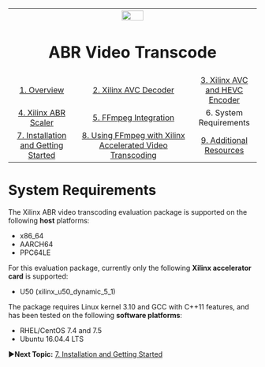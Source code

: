 
<table style="width:100%">
  <tr>
    <th width="100%" colspan="6"><img src="https://www.xilinx.com/content/dam/xilinx/imgs/press/media-kits/corporate/xilinx-logo.png" width="30%"/><h1>ABR Video Transcode</h2>
</th>
  </tr>
  <tr>
    <td align="center"><a href="README.md">1. Overview</a></td>
    <td align="center"><a href="xilinx-avc-decoder.md">2. Xilinx AVC Decoder</a></td>
    <td align="center"><a href="xilinx-avc-hevc-encoder.md">3. Xilinx AVC and HEVC Encoder</a></td>
    </tr>
    <tr>
    <td align="center"><a href="xilinx-abr-scaler.md">4. Xilinx ABR Scaler</a></td>
    <td align="center"><a href="ffmpeg-integration.md">5. FFmpeg Integration</a></td>
    <td align="center">6. System Requirements</td>
    </tr>
    <tr><td align="center"><a href="installation-and-getting-started.md">7. Installation and Getting Started</a></td>
    <td align="center"><a href="using-ffmpeg-with-xilinx.md">8. Using FFmpeg with Xilinx Accelerated Video Transcoding</a></td>
    <td align="center"><a href="additional-resources.md">9. Additional Resources</a></td>
  </tr>
</table>

# System Requirements

The Xilinx ABR video transcoding evaluation package is supported on the following **host** platforms:

* x86_64
* AARCH64
* PPC64LE

For this evaluation package, currently only the following **Xilinx accelerator card** is supported:

* U50 (xilinx_u50_dynamic_5_1)

The package requires Linux kernel 3.10 and GCC with C++11 features, and has been tested on the following **software platforms**:

* RHEL/CentOS 7.4 and 7.5
* Ubuntu 16.04.4 LTS

:arrow_forward:**Next Topic:**  [7. Installation and Getting Started](installation-and-getting-started.md)
